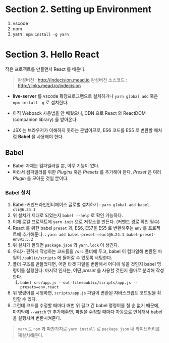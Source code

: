 # Section 2. Setting up Environment
1. vscode
1. npm
1. yarn : `npm install -g yarn`

# Section 3. Hello React
작은 프로젝트를 만들면서 React 를 배운다.

> 완성버전 : http://indecision.mead.io
> 완성버전 소스코드 : http://links.mead.io/indecision

- **live-server** 를 vscode 확장프로그램으로 설치하거나 `yarn global add` 혹은 `npm install -g` 로 설치한다. 

- 아직 Webpack 사용법을 안 배웠으니, CDN 으로 React 와 ReactDOM (companion library) 을 받아온다.

- JSX 는 브라우저가 이해하지 못하는 문법이므로, ES6 코드를 ES5 로 변환할 때처럼 **Babel** 을 사용해야 한다. 

## Babel
- Babel 자체는 컴파일러일 뿐, 아무 기능이 없다.
- 따라서 컴파일러를 위한 *Plugins* 혹은 *Presets* 를 추가해야 한다. *Preset* 은 여러 *Plugin* 을 모아둔 것일 뿐이다.

### Babel 설치
1. Babel-커멘드라인인터페이스 글로벌 설치하기 : `yarn global add babel-cli@6.24.1`
1. 위 설치가 제대로 되었는지 `babel --help` 로 확인 가능하다.
1. 이제 로컬 프로젝트에 `yarn init` 으로 저장소를 만든다. (커멘드 경로 확인 필수)
1. React 를 위한 babel `preset` 과, ES6, ES7을 ES5 로 변환해주는 `env` 를 프로젝트에 추가해준다. : `yarn add babel-preset-react@6.24.1 babel-preset-env@1.5.2`
1. 위 설치가 잘되면 `package.json` 와 `yarn.lock` 이 생긴다.
1. 우리가 편하게 작성하는 코드들을 `/src` 폴더에 두고, babel 이 컴파일해 변환된 파일이 `/public/scripts` 에 들어갈 수 있도록 세팅한다.
1. 폴더 구조를 만들었다면, 어떤 타겟 파일을 변환해서 어디에 넣을 것인지 babel 명령어를 실행한다. 마지막 인자는, 어떤 *preset* 을 사용할 것인지 콤마로 분리해 작성한다.
    1. `babel src/app.js --out-file=public/scripts/app.js --presets=env,react`
1. 위 명령어를 시행하면, `scripts/app.js` 파일이 변환된 자바스크립트 코드임을 확인할 수 있다.
1. 그런데 코드를 수정할 때마다 매번 위 길고 긴 babel 명령어를 칠 순 없기 때문에, 마지막에 `--watch` 만 추가해주면, 파일을 수정할 때마다 자동으로 인식해서 babel 을 실행시켜 변환시켜준다.

> `yarn` 도 `npm` 과 마찬가지로 `yarn install` 로 `package.json` 내 라이브러리를 재설치해준다.